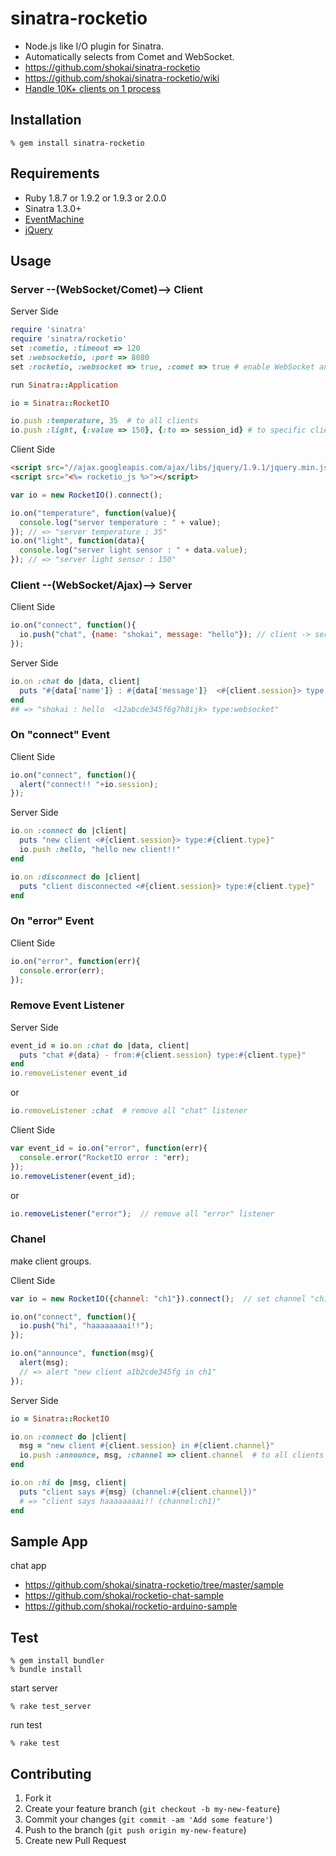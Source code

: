 sinatra-rocketio
================

* Node.js like I/O plugin for Sinatra.
* Automatically selects from Comet and WebSocket.
* https://github.com/shokai/sinatra-rocketio
* https://github.com/shokai/sinatra-rocketio/wiki
* [Handle 10K+ clients on 1 process](https://github.com/shokai/sinatra-websocketio/wiki/C10K)


Installation
------------

    % gem install sinatra-rocketio


Requirements
------------
* Ruby 1.8.7 or 1.9.2 or 1.9.3 or 2.0.0
* Sinatra 1.3.0+
* [EventMachine](http://rubyeventmachine.com)
* [jQuery](http://jquery.com)


Usage
-----
### Server --(WebSocket/Comet)--> Client

Server Side

```ruby
require 'sinatra'
require 'sinatra/rocketio'
set :cometio, :timeout => 120
set :websocketio, :port => 8080
set :rocketio, :websocket => true, :comet => true # enable WebSocket and Comet

run Sinatra::Application
```
```ruby
io = Sinatra::RocketIO

io.push :temperature, 35  # to all clients
io.push :light, {:value => 150}, {:to => session_id} # to specific client
```

Client Side

```html
<script src="//ajax.googleapis.com/ajax/libs/jquery/1.9.1/jquery.min.js"></script>
<script src="<%= rocketio_js %>"></script>
```
```javascript
var io = new RocketIO().connect();

io.on("temperature", function(value){
  console.log("server temperature : " + value);
}); // => "server temperature : 35"
io.on("light", function(data){
  console.log("server light sensor : " + data.value);
}); // => "server light sensor : 150"
```


### Client --(WebSocket/Ajax)--> Server

Client Side

```javascript
io.on("connect", function(){
  io.push("chat", {name: "shokai", message: "hello"}); // client -> server
});
```

Server Side

```ruby
io.on :chat do |data, client|
  puts "#{data['name']} : #{data['message']}  <#{client.session}> type:#{client.type}"
end
## => "shokai : hello  <12abcde345f6g7h8ijk> type:websocket"
```

### On "connect" Event

Client Side

```javascript
io.on("connect", function(){
  alert("connect!! "+io.session);
});
```

Server Side

```ruby
io.on :connect do |client|
  puts "new client <#{client.session}> type:#{client.type}"
  io.push :hello, "hello new client!!"
end

io.on :disconnect do |client|
  puts "client disconnected <#{client.session}> type:#{client.type}"
end
```

### On "error" Event

Client Side

```javascript
io.on("error", function(err){
  console.error(err);
});
```

### Remove Event Listener

Server Side

```ruby
event_id = io.on :chat do |data, client|
  puts "chat #{data} - from:#{client.session} type:#{client.type}"
end
io.removeListener event_id
```

or

```ruby
io.removeListener :chat  # remove all "chat" listener
```


Client Side

```javascript
var event_id = io.on("error", function(err){
  console.error("RocketIO error : "err);
});
io.removeListener(event_id);
```

or

```javascript
io.removeListener("error");  // remove all "error" listener
```


### Chanel

make client groups.

Client Side
```javascript
var io = new RocketIO({channel: "ch1"}).connect();  // set channel "ch1"

io.on("connect", function(){
  io.push("hi", "haaaaaaaai!!");
});

io.on("announce", function(msg){
  alert(msg);
  // => alert "new client a1b2cde345fg in ch1"
});
```

Server Side
```ruby
io = Sinatra::RocketIO

io.on :connect do |client|
  msg = "new client #{client.session} in #{client.channel}"
  io.push :announce, msg, :channel => client.channel  # to all clients in Channel "ch1"
end

io.on :hi do |msg, client|
  puts "client says #{msg} (channel:#{client.channel})"
  # => "client says haaaaaaaai!! (channel:ch1)"
end
```


Sample App
----------
chat app

- https://github.com/shokai/sinatra-rocketio/tree/master/sample
- https://github.com/shokai/rocketio-chat-sample
- https://github.com/shokai/rocketio-arduino-sample


Test
----

    % gem install bundler
    % bundle install

start server

    % rake test_server

run test

    % rake test


Contributing
------------

1. Fork it
2. Create your feature branch (`git checkout -b my-new-feature`)
3. Commit your changes (`git commit -am 'Add some feature'`)
4. Push to the branch (`git push origin my-new-feature`)
5. Create new Pull Request
